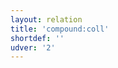 ```yaml
---
layout: relation
title: 'compound:coll'
shortdef: ''
udver: '2'
---
```

<!-- Interlanguage links updated Út zář 29 20:23:24 CEST 2020 -->

